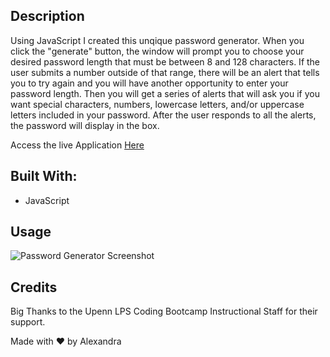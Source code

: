 ## Description

Using JavaScript I created this unqique password generator. When you click the "generate" button, the window will prompt you to choose your desired password length that must be between 8 and 128 characters. If the user submits a number outside of that range, there will be an alert that tells you to try again and you will have another opportunity to enter your password length. Then you will get a series of alerts that will ask you if you want special characters, numbers, lowercase letters, and/or uppercase letters included in your password. After the user responds to all the alerts, the password will display in the box.

Access the live Application [Here](https://akelstrom.github.io/password-generator/)

## Built With:
* JavaScript

## Usage
![Password Generator Screenshot](https://github.com/akelstrom/password-generator/blob/master/Screenshot%20Password-Generator.png?raw=true)

## Credits
Big Thanks to the Upenn LPS Coding Bootcamp Instructional Staff for their support. 

Made with ❤️ by Alexandra
